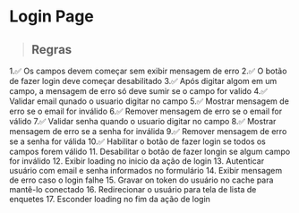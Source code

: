 # Login Page

> ## Regras
1.✅ Os campos devem começar sem exibir mensagem de erro
2.✅ O botão de fazer login deve começar desabilitado
3.✅ Após digitar algom em um campo, a mensagem de erro só deve sumir se o campo for valido
4.✅ Validar email qunado o usuario digitar no campo
5.✅ Mostrar mensagem de erro se o email for inválido
6.✅ Remover mensagem de erro se o email for válido
7.✅ Validar senha quando o usuario digitar no campo
8.✅ Mostrar mensagem de erro se a senha for inválida
9.✅ Remover mensagem de erro se a senha for válida
10.✅ Habilitar o botão de fazer login se todos os campos forem válido
11. Desabilitar o botão de fazer longin se algum campo for inválido
12. Exibir loading no inicio da ação de login
13. Autenticar usuário com email e senha informados no formulário
14. Exibir mensagem de erro caso o login falhe
15. Gravar on token do usuário no cache para mantê-lo conectado
16. Redirecionar o usuário para tela de lista de enquetes
17. Esconder loading no fim da ação de login